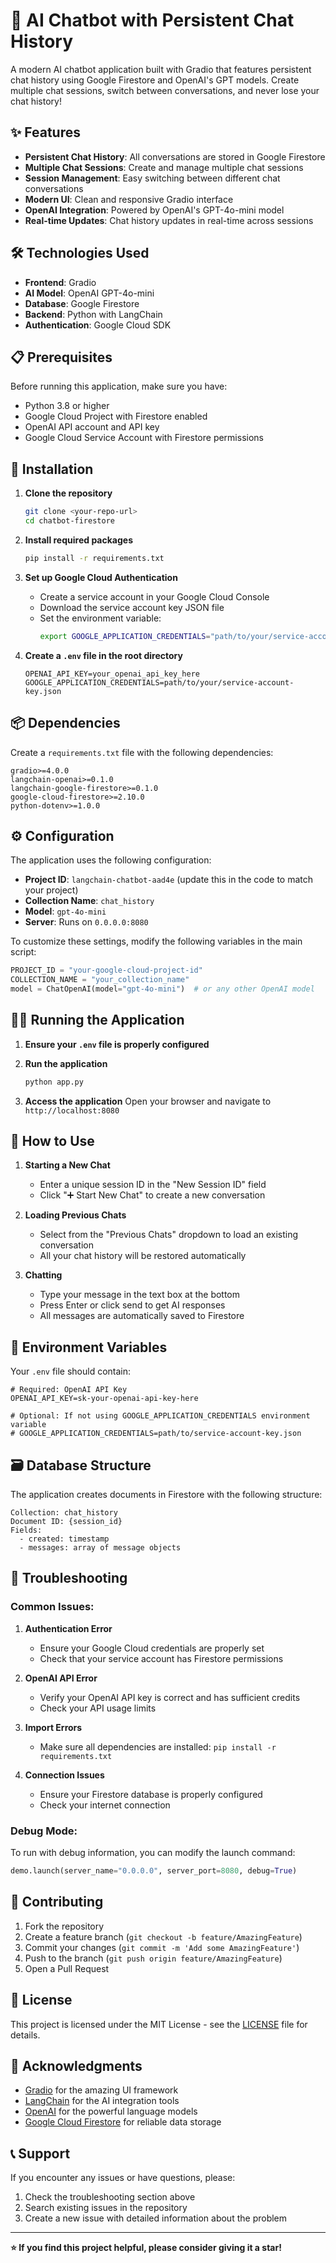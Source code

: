 # 💬 AI Chatbot with Persistent Chat History

A modern AI chatbot application built with Gradio that features persistent chat history using Google Firestore and OpenAI's GPT models. Create multiple chat sessions, switch between conversations, and never lose your chat history!

## ✨ Features

- **Persistent Chat History**: All conversations are stored in Google Firestore
- **Multiple Chat Sessions**: Create and manage multiple chat sessions
- **Session Management**: Easy switching between different chat conversations
- **Modern UI**: Clean and responsive Gradio interface
- **OpenAI Integration**: Powered by OpenAI's GPT-4o-mini model
- **Real-time Updates**: Chat history updates in real-time across sessions

## 🛠️ Technologies Used

- **Frontend**: Gradio
- **AI Model**: OpenAI GPT-4o-mini
- **Database**: Google Firestore
- **Backend**: Python with LangChain
- **Authentication**: Google Cloud SDK

## 📋 Prerequisites

Before running this application, make sure you have:

- Python 3.8 or higher
- Google Cloud Project with Firestore enabled
- OpenAI API account and API key
- Google Cloud Service Account with Firestore permissions

## 🚀 Installation

1. **Clone the repository**
   ```bash
   git clone <your-repo-url>
   cd chatbot-firestore
   ```

2. **Install required packages**
   ```bash
   pip install -r requirements.txt
   ```

3. **Set up Google Cloud Authentication**
   - Create a service account in your Google Cloud Console
   - Download the service account key JSON file
   - Set the environment variable:
     ```bash
     export GOOGLE_APPLICATION_CREDENTIALS="path/to/your/service-account-key.json"
     ```

4. **Create a `.env` file in the root directory**
   ```env
   OPENAI_API_KEY=your_openai_api_key_here
   GOOGLE_APPLICATION_CREDENTIALS=path/to/your/service-account-key.json
   ```

## 📦 Dependencies

Create a `requirements.txt` file with the following dependencies:

```
gradio>=4.0.0
langchain-openai>=0.1.0
langchain-google-firestore>=0.1.0
google-cloud-firestore>=2.10.0
python-dotenv>=1.0.0
```

## ⚙️ Configuration

The application uses the following configuration:

- **Project ID**: `langchain-chatbot-aad4e` (update this in the code to match your project)
- **Collection Name**: `chat_history`
- **Model**: `gpt-4o-mini`
- **Server**: Runs on `0.0.0.0:8080`

To customize these settings, modify the following variables in the main script:

```python
PROJECT_ID = "your-google-cloud-project-id"
COLLECTION_NAME = "your_collection_name"
model = ChatOpenAI(model="gpt-4o-mini")  # or any other OpenAI model
```

## 🏃‍♂️ Running the Application

1. **Ensure your `.env` file is properly configured**

2. **Run the application**
   ```bash
   python app.py
   ```

3. **Access the application**
   Open your browser and navigate to `http://localhost:8080`

## 🎯 How to Use

1. **Starting a New Chat**
   - Enter a unique session ID in the "New Session ID" field
   - Click "➕ Start New Chat" to create a new conversation

2. **Loading Previous Chats**
   - Select from the "Previous Chats" dropdown to load an existing conversation
   - All your chat history will be restored automatically

3. **Chatting**
   - Type your message in the text box at the bottom
   - Press Enter or click send to get AI responses
   - All messages are automatically saved to Firestore

## 🔧 Environment Variables

Your `.env` file should contain:

```env
# Required: OpenAI API Key
OPENAI_API_KEY=sk-your-openai-api-key-here

# Optional: If not using GOOGLE_APPLICATION_CREDENTIALS environment variable
# GOOGLE_APPLICATION_CREDENTIALS=path/to/service-account-key.json
```

## 🗃️ Database Structure

The application creates documents in Firestore with the following structure:

```
Collection: chat_history
Document ID: {session_id}
Fields:
  - created: timestamp
  - messages: array of message objects
```

## 🚨 Troubleshooting

### Common Issues:

1. **Authentication Error**
   - Ensure your Google Cloud credentials are properly set
   - Check that your service account has Firestore permissions

2. **OpenAI API Error**
   - Verify your OpenAI API key is correct and has sufficient credits
   - Check your API usage limits

3. **Import Errors**
   - Make sure all dependencies are installed: `pip install -r requirements.txt`

4. **Connection Issues**
   - Ensure your Firestore database is properly configured
   - Check your internet connection

### Debug Mode:

To run with debug information, you can modify the launch command:

```python
demo.launch(server_name="0.0.0.0", server_port=8080, debug=True)
```

## 🤝 Contributing

1. Fork the repository
2. Create a feature branch (`git checkout -b feature/AmazingFeature`)
3. Commit your changes (`git commit -m 'Add some AmazingFeature'`)
4. Push to the branch (`git push origin feature/AmazingFeature`)
5. Open a Pull Request

## 📄 License

This project is licensed under the MIT License - see the [LICENSE](LICENSE) file for details.

## 🙏 Acknowledgments

- [Gradio](https://gradio.app/) for the amazing UI framework
- [LangChain](https://langchain.com/) for the AI integration tools
- [OpenAI](https://openai.com/) for the powerful language models
- [Google Cloud Firestore](https://firebase.google.com/products/firestore) for reliable data storage

## 📞 Support

If you encounter any issues or have questions, please:
1. Check the troubleshooting section above
2. Search existing issues in the repository
3. Create a new issue with detailed information about the problem

---

**⭐ If you find this project helpful, please consider giving it a star!**
